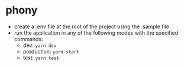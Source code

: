 # phony
- create a .env file at the root of the project using the .sample file
- run the application in any of the following modes with the specified commands:
  - dev: `yarn dev` 
  - production: `yarn start` 
  - test: `yarn test` 
